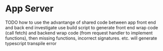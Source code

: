 # App Server

TODO how to use the advantange of shared code between app front end and back end
investigate use build script to generate front end wrap code (call fetch) and backend wrap code (from request handler to implement functions), then missing functions, incorrect signatures. etc. will generate typescript transpile error
